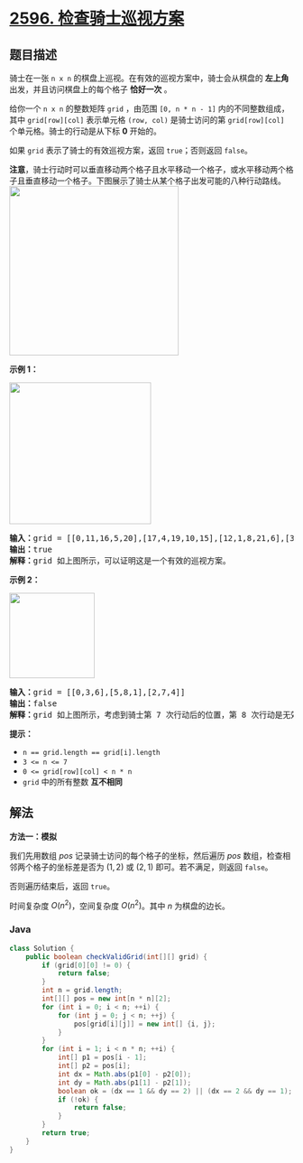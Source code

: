 # [2596. 检查骑士巡视方案](https://leetcode.cn/problems/check-knight-tour-configuration)

## 题目描述

<p>骑士在一张 <code>n x n</code> 的棋盘上巡视。在有效的巡视方案中，骑士会从棋盘的 <strong>左上角</strong> 出发，并且访问棋盘上的每个格子 <strong>恰好一次</strong> 。</p>

<p>给你一个 <code>n x n</code> 的整数矩阵 <code>grid</code> ，由范围 <code>[0, n * n - 1]</code> 内的不同整数组成，其中 <code>grid[row][col]</code> 表示单元格 <code>(row, col)</code> 是骑士访问的第 <code>grid[row][col]</code> 个单元格。骑士的行动是从下标 <strong>0</strong> 开始的。</p>

<p>如果 <code>grid</code> 表示了骑士的有效巡视方案，返回 <code>true</code>；否则返回 <code>false</code>。</p>

<p><strong>注意</strong>，骑士行动时可以垂直移动两个格子且水平移动一个格子，或水平移动两个格子且垂直移动一个格子。下图展示了骑士从某个格子出发可能的八种行动路线。<br>
<img alt="" src="https://gcore.jsdelivr.net/gh/doocs/leetcode@main/solution/2500-2599/2596.Check%20Knight%20Tour%20Configuration/images/knight.png" style="width: 300px; height: 300px;"></p>

<p><strong>示例 1：</strong></p>
<img alt="" src="https://gcore.jsdelivr.net/gh/doocs/leetcode@main/solution/2500-2599/2596.Check%20Knight%20Tour%20Configuration/images/yetgriddrawio-5.png" style="width: 251px; height: 251px;">
<pre><strong>输入：</strong>grid = [[0,11,16,5,20],[17,4,19,10,15],[12,1,8,21,6],[3,18,23,14,9],[24,13,2,7,22]]
<strong>输出：</strong>true
<strong>解释：</strong>grid 如上图所示，可以证明这是一个有效的巡视方案。
</pre>

<p><strong>示例 2：</strong></p>
<img alt="" src="https://gcore.jsdelivr.net/gh/doocs/leetcode@main/solution/2500-2599/2596.Check%20Knight%20Tour%20Configuration/images/yetgriddrawio-6.png" style="width: 151px; height: 151px;">
<pre><strong>输入：</strong>grid = [[0,3,6],[5,8,1],[2,7,4]]
<strong>输出：</strong>false
<strong>解释：</strong>grid 如上图所示，考虑到骑士第 7 次行动后的位置，第 8 次行动是无效的。
</pre>

<p><strong>提示：</strong></p>

<ul>
	<li><code>n == grid.length == grid[i].length</code></li>
	<li><code>3 &lt;= n &lt;= 7</code></li>
	<li><code>0 &lt;= grid[row][col] &lt; n * n</code></li>
	<li><code>grid</code> 中的所有整数 <strong>互不相同</strong></li>
</ul>

## 解法

**方法一：模拟**

我们先用数组 $pos$ 记录骑士访问的每个格子的坐标，然后遍历 $pos$ 数组，检查相邻两个格子的坐标差是否为 $(1, 2)$ 或 $(2, 1)$ 即可。若不满足，则返回 `false`。

否则遍历结束后，返回 `true`。

时间复杂度 $O(n^2)$，空间复杂度 $O(n^2)$。其中 $n$ 为棋盘的边长。

### **Java**

```java
class Solution {
    public boolean checkValidGrid(int[][] grid) {
        if (grid[0][0] != 0) {
            return false;
        }
        int n = grid.length;
        int[][] pos = new int[n * n][2];
        for (int i = 0; i < n; ++i) {
            for (int j = 0; j < n; ++j) {
                pos[grid[i][j]] = new int[] {i, j};
            }
        }
        for (int i = 1; i < n * n; ++i) {
            int[] p1 = pos[i - 1];
            int[] p2 = pos[i];
            int dx = Math.abs(p1[0] - p2[0]);
            int dy = Math.abs(p1[1] - p2[1]);
            boolean ok = (dx == 1 && dy == 2) || (dx == 2 && dy == 1);
            if (!ok) {
                return false;
            }
        }
        return true;
    }
}
```
